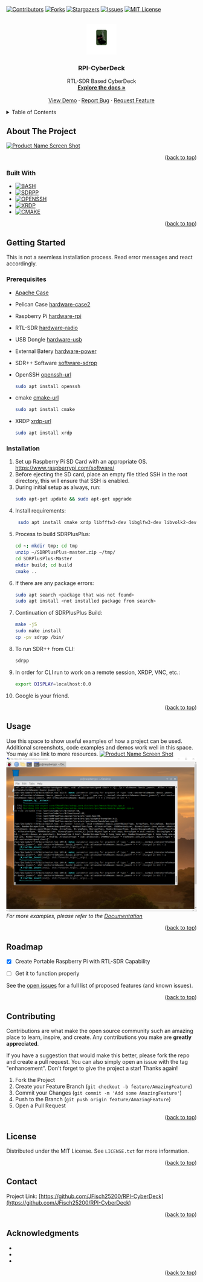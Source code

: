 <!-- Improved compatibility of back to top link: See: https://github.com/othneildrew/Best-README-Template/pull/73 -->
<a name="readme-top"></a>



<!-- PROJECT SHIELDS -->
<!--
*** I'm using markdown "reference style" links for readability.
*** Reference links are enclosed in brackets [ ] instead of parentheses ( ).
*** See the bottom of this document for the declaration of the reference variables
*** for contributors-url, forks-url, etc. This is an optional, concise syntax you may use.
*** https://www.markdownguide.org/basic-syntax/#reference-style-links
-->
[![Contributors][contributors-shield]][contributors-url]
[![Forks][forks-shield]][forks-url]
[![Stargazers][stars-shield]][stars-url]
[![Issues][issues-shield]][issues-url]
[![MIT License][license-shield]][license-url]



<!-- PROJECT LOGO -->
<br />
<div align="center">
  <a href="https://github.com/JFisch25200/RPI-CyberDeck">
    <img src="Images/Logo.png" alt="Logo" width="80" height="80">
  </a>

<h3 align="center">RPI-CyberDeck</h3>

  <p align="center">
    RTL-SDR Based CyberDeck
    <br />
    <a href="https://github.com/JFisch25200/RPI-CyberDeck"><strong>Explore the docs »</strong></a>
    <br />
    <br />
    <a href="https://github.com/JFisch25200/RPI-CyberDeck">View Demo</a>
    ·
    <a href="https://github.com/JFisch25200/RPI-CyberDeck/issues/new?labels=bug&template=bug-report---.md">Report Bug</a>
    ·
    <a href="https://github.com/JFisch25200/RPI-CyberDeck/issues/new?labels=enhancement&template=feature-request---.md">Request Feature</a>
  </p>
</div>



<!-- TABLE OF CONTENTS -->
<details>
  <summary>Table of Contents</summary>
  <ol>
    <li>
      <a href="#about-the-project">About The Project</a>
      <ul>
        <li><a href="#built-with">Built With</a></li>
      </ul>
    </li>
    <li>
      <a href="#getting-started">Getting Started</a>
      <ul>
        <li><a href="#prerequisites">Prerequisites</a></li>
        <li><a href="#installation">Installation</a></li>
      </ul>
    </li>
    <li><a href="#usage">Usage</a></li>
    <li><a href="#roadmap">Roadmap</a></li>
    <li><a href="#contributing">Contributing</a></li>
    <li><a href="#license">License</a></li>
    <li><a href="#contact">Contact</a></li>
    <li><a href="#acknowledgments">Acknowledgments</a></li>
  </ol>
</details>



<!-- ABOUT THE PROJECT -->
## About The Project

[![Product Name Screen Shot][product-screenshot1]](https://github.com/JFisch25200/RPI-CyberDeck)


<p align="right">(<a href="#readme-top">back to top</a>)</p>



### Built With
* [![BASH][bash]][bash-url]
* [![SDRPP][sdrpp]][sdrpp-url]
* [![OPENSSH][openssh]][openssh-url]
* [![XRDP][xrdp]][xrdp-url]
* [![CMAKE][cmake]][cmake-url]

<p align="right">(<a href="#readme-top">back to top</a>)</p>



<!-- GETTING STARTED -->
## Getting Started

This is not a seemless installation process. Read error messages and react accordingly.

### Prerequisites
* [Apache Case][hardware-case1]
* Pelican Case [hardware-case2]
* Raspberry Pi [hardware-rpi]
* RTL-SDR [hardware-radio]
* USB Dongle [hardware-usb]
* External Batery [hardware-power]

* SDR++ Software [software-sdrpp]
* OpenSSH [openssh-url]
   ```sh
   sudo apt install openssh
   ```
* cmake [cmake-url]
   ```sh
   sudo apt install cmake
   ```
* XRDP [xrdp-url]
   ```sh
   sudo apt install xrdp
   ```

### Installation

1. Set up Raspberry Pi SD Card with an appropriate OS. https://www.raspberrypi.com/software/
2. Before ejecting the SD card, place an empty file titled SSH in the root directory, this will ensure that SSH is enabled.
3. During initial setup as always, run:
   ```sh
   sudo apt-get update && sudo apt-get upgrade
   ```
4. Install requirements:
   ```sh
	sudo apt install cmake xrdp libfftw3-dev libglfw3-dev libvolk2-dev libsoapysdr-dev libairspyhf-dev libiio-dev libad9361-dev librtaudio-dev libhackrf-dev libzstd1 libzstd-dev libairspy-dev librtlsdr-dev
	```
5. Process to build SDRPlusPlus:
   ```sh
   cd ~; mkdir tmp; cd tmp
   unzip ~/SDRPlusPlus-master.zip ~/tmp/
   cd SDRPlusPlus-Master
   mkdir build; cd build
   cmake ..
   ```
6. If there are any package errors:
   ```sh
   sudo apt search <package that was not found>
   sudo apt install <not installed package from search>
   ```
7. Continuation of SDRPlusPlus Build:
   ```sh
   make -j5
   sudo make install 
   cp -pv sdrpp /bin/
   ```
8. To run SDR++ from CLI:
   ```sh
   sdrpp
   ```
9. In order for CLI run to work on a remote session, XRDP, VNC, etc.:
   ```sh
   export DISPLAY=localhost:0.0
   ```
10. Google is your friend.

<p align="right">(<a href="#readme-top">back to top</a>)</p>



<!-- USAGE EXAMPLES -->
## Usage

Use this space to show useful examples of how a project can be used. Additional screenshots, code examples and demos work well in this space. You may also link to more resources.
[![Product Name Screen Shot][product-screenshot2]](https://github.com/JFisch25200/RPI-CyberDeck)
[![Product Name Screen Shot][product-screenshot3]](https://github.com/JFisch25200/RPI-CyberDeck)
_For more examples, please refer to the [Documentation](https://github.com/JFisch25200/RPI-CyberDeck/blob/main/Docs/SDRPP-manual.pdf)_

<p align="right">(<a href="#readme-top">back to top</a>)</p>



<!-- ROADMAP -->
## Roadmap

- [X] Create Portable Raspberry Pi with RTL-SDR Capability
- [ ] Get it to function properly


See the [open issues](https://github.com/JFisch25200/RPI-CyberDeck/issues) for a full list of proposed features (and known issues).

<p align="right">(<a href="#readme-top">back to top</a>)</p>



<!-- CONTRIBUTING -->
## Contributing

Contributions are what make the open source community such an amazing place to learn, inspire, and create. Any contributions you make are **greatly appreciated**.

If you have a suggestion that would make this better, please fork the repo and create a pull request. You can also simply open an issue with the tag "enhancement".
Don't forget to give the project a star! Thanks again!

1. Fork the Project
2. Create your Feature Branch (`git checkout -b feature/AmazingFeature`)
3. Commit your Changes (`git commit -m 'Add some AmazingFeature'`)
4. Push to the Branch (`git push origin feature/AmazingFeature`)
5. Open a Pull Request

<p align="right">(<a href="#readme-top">back to top</a>)</p>



<!-- LICENSE -->
## License

Distributed under the MIT License. See `LICENSE.txt` for more information.

<p align="right">(<a href="#readme-top">back to top</a>)</p>



<!-- CONTACT -->
## Contact


Project Link: [https://github.com/JFisch25200/RPI-CyberDeck](https://github.com/JFisch25200/RPI-CyberDeck)

<p align="right">(<a href="#readme-top">back to top</a>)</p>



<!-- ACKNOWLEDGMENTS -->
## Acknowledgments

* []()
* []()
* []()

<p align="right">(<a href="#readme-top">back to top</a>)</p>



<!-- MARKDOWN LINKS & Images -->
<!-- https://www.markdownguide.org/basic-syntax/#reference-style-links -->
[contributors-shield]: https://img.shields.io/github/contributors/JFisch25200/RPI-CyberDeck.svg?style=for-the-badge
[contributors-url]: https://github.com/JFisch25200/RPI-CyberDeck/graphs/contributors
[forks-shield]: https://img.shields.io/github/forks/JFisch25200/RPI-CyberDeck.svg?style=for-the-badge
[forks-url]: https://github.com/JFisch25200/RPI-CyberDeck/network/members
[stars-shield]: https://img.shields.io/github/stars/JFisch25200/RPI-CyberDeck.svg?style=for-the-badge
[stars-url]: https://github.com/JFisch25200/RPI-CyberDeck/stargazers
[issues-shield]: https://img.shields.io/github/issues/JFisch25200/RPI-CyberDeck.svg?style=for-the-badge
[issues-url]: https://github.com/JFisch25200/RPI-CyberDeck/issues
[license-shield]: https://img.shields.io/github/license/JFisch25200/RPI-CyberDeck.svg?style=for-the-badge
[license-url]: https://github.com/JFisch25200/RPI-CyberDeck/blob/master/LICENSE.txt
[product-screenshot1]: Images/screenshot.jpg
[product-screenshot2]: Images/CyberDeckinLightSnow.jpg
[product-screenshot3]: Images/cmake-sdrpp.png
[bash]: https://shields.io/badge/bash-000000?style=for-the-badge&logo=bash&logoColor=white
[bash-url]: https://www.gnu.org/software/bash/
[sdrpp]: https://shields.io/badge/SDR++-000000?style=for-the-badge&logo=SDR++&logoColor=white
[sdrpp-url]: https://www.sdrpp.org/
[openssh]: https://shields.io/badge/openssh-000000?style=for-the-badge&logo=openssh&logoColor=white
[openssh-url]: https://www.openssh.com/
[xrdp]: https://shields.io/badge/xrdp-000000?style=for-the-badge&logo=xrdp&logoColor=white
[xrdp-url]: https://www.xrdp.org/
[cmake]: https://shields.io/badge/cmake-000000?style=for-the-badge&logo=cmake&logoColor=white
[cmake-url]: https://cmake.org/download
[hardware-case1]: https://www.harborfreight.com/1800-weatherproof-protective-case-small-black-64550.html
[hardware-case2]: https://www.pelican.com/us/en/product/cases/protector/1200
[hardware-rpi]: https://www.raspberrypi.com/products/raspberry-pi-4-model-b/
[hardware-radio]: https://www.amazon.com/RTL-SDR-Blog-RTL2832U-Software-Defined/dp/B0CD7558GT/
[hardware-usb]: https://www.amazon.com/Targus-4-Port-USB-3-0-ACH124US/dp/B00P937GQ4
[hardware-power]: https://www.aukey.com/products/aukey-pb-n93a-usb-c-power-bank-20000mah-pd-ultra-slim-power-bank-with-18w-pd
[software-sdrpp]: https://github.com/AlexandreRouma/SDRPlusPlus/archive/refs/heads/master.zip
